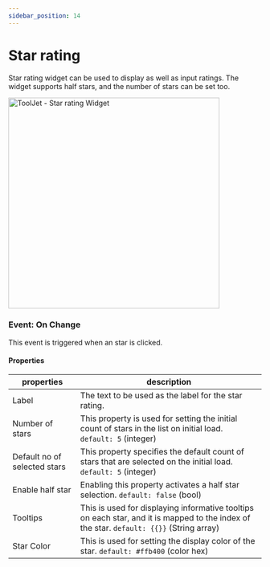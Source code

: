 ```yaml
---
sidebar_position: 14
---
```


# Star rating

Star rating widget can be used to display as well as input ratings. The widget supports half stars, and the number of stars can be set too.

<img class="screenshot-full" src="/img/widgets/star/star-rating.gif" alt="ToolJet - Star rating Widget" height="420"/>

### Event: On Change

This event is triggered when an star is clicked.


#### Properties

| properties      | description |
| ----------- | ----------- |
| Label | The text to be used as the label for the star rating. |
| Number of stars | This property is used for setting the initial count of stars in the list on initial load. `default: 5` (integer) |
| Default no of selected stars | This property specifies the default count of stars that are selected on the initial load. `default: 5` (integer)|
|  Enable half star | Enabling this property activates a half star selection. `default: false` (bool)|
| Tooltips |This is used for displaying informative tooltips on each star, and it is mapped to the index of the star. `default: {{}}` (String array) |
| Star Color | This is used for setting the display color of the star. `default: #ffb400` (color hex) |


